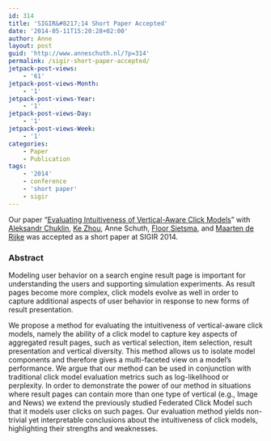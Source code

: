 ```yaml
---
id: 314
title: 'SIGIR&#8217;14 Short Paper Accepted'
date: '2014-05-11T15:20:28+02:00'
author: Anne
layout: post
guid: 'http://www.anneschuth.nl/?p=314'
permalink: /sigir-short-paper-accepted/
jetpack-post-views:
    - '61'
jetpack-post-views-Month:
    - '1'
jetpack-post-views-Year:
    - '1'
jetpack-post-views-Day:
    - '1'
jetpack-post-views-Week:
    - '1'
categories:
    - Paper
    - Publication
tags:
    - '2014'
    - conference
    - 'short paper'
    - sigir
---
```


Our paper “[Evaluating Intuitiveness of Vertical-Aware Click Models](/wp-content/uploads/2014/05/Chuklin-et-al.-2014-Evaluating-Intuitiveness-of-Vertical-Aware-Click-Models.pdf)” with [Aleksandr Chuklin](http://ch.linkedin.com/in/chuklin), [Ke Zhou](http://www.dcs.gla.ac.uk/~zhouke/), Anne Schuth, [Floor Sietsma](http://nl.linkedin.com/pub/floor-sietsma/11/3b0/80b), and [Maarten de Rijke](http://staff.science.uva.nl/~mdr/) was accepted as a short paper at SIGIR 2014.

### Abstract

Modeling user behavior on a search engine result page is important for understanding the users and supporting simulation experiments. As result pages become more complex, click models evolve as well in order to capture additional aspects of user behavior in response to new forms of result presentation.

We propose a method for evaluating the intuitiveness of vertical-aware click models, namely the ability of a click model to capture key aspects of aggregated result pages, such as vertical selection, item selection, result presentation and vertical diversity. This method allows us to isolate model components and therefore gives a multi-faceted view on a model’s performance. We argue that our method can be used in conjunction with traditional click model evaluation metrics such as log-likelihood or perplexity. In order to demonstrate the power of our method in situations where result pages can contain more than one type of vertical (e.g., Image and News) we extend the previously studied Federated Click Model such that it models user clicks on such pages. Our evaluation method yields non-trivial yet interpretable conclusions about the intuitiveness of click models, highlighting their strengths and weaknesses.